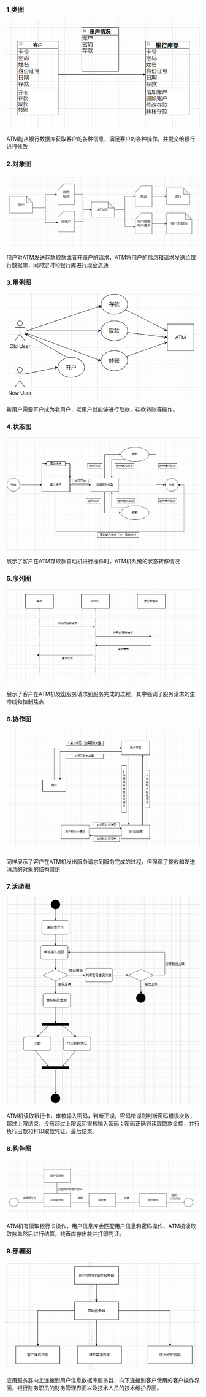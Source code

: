 ### 1.类图

![](https://github.com/SoftwareEngineeringCourse/SoftWareEngineeringReport/blob/main/Week4/1.png)

ATM能从银行数据库获取客户的各种信息，满足客户的各种操作，并提交给银行进行修改

### 2.对象图

![](https://github.com/SoftwareEngineeringCourse/SoftWareEngineeringReport/blob/main/Week4/2.jpg)

用户对ATM发送存款取款或者开账户的请求，ATM将用户的信息和请求发送给银行数据库，同时定时和银行库进行现金流通

### 3.用例图

![](https://github.com/SoftwareEngineeringCourse/SoftWareEngineeringReport/blob/main/Week4/3.jpg)

新用户需要开户成为老用户，老用户就能够进行取款，存款转账等操作。

### 4.状态图

![](https://github.com/SoftwareEngineeringCourse/SoftWareEngineeringReport/blob/main/Week4/4.png)

展示了客户在ATM存取款自动机进行操作时，ATM机系统的状态转移情况

### 5.序列图

![](https://github.com/SoftwareEngineeringCourse/SoftWareEngineeringReport/blob/main/Week4/5.png)

展示了客户在ATM机发出服务请求到服务完成的过程，其中强调了服务请求的生命线和控制焦点

### 6.协作图

![](https://github.com/SoftwareEngineeringCourse/SoftWareEngineeringReport/blob/main/Week4/6.png)

同样展示了客户在ATM机发出服务请求到服务完成的过程，但强调了接收和发送消息的对象的结构组织

### 7.活动图

![](https://github.com/SoftwareEngineeringCourse/SoftWareEngineeringReport/blob/main/Week4/7.jpg)

ATM机读取银行卡，审核输入密码，判断正误，密码错误则判断密码错误次数，超过上限结束，没有超过上限返回审核输入密码；密码正确则读取取款金额，并行执行出款和打印取款凭证，最后结束。

### 8.构件图
![](https://github.com/SoftwareEngineeringCourse/SoftWareEngineeringReport/blob/main/Week4/8.jpg)

ATM机有读取银行卡操作，用户信息库会匹配用户信息和密码操作，ATM机读取取款单然后进行结算，钱币库存出款并打印凭证。

### 9.部署图
![](https://github.com/SoftwareEngineeringCourse/SoftWareEngineeringReport/blob/main/Week4/9.jpg)

应用服务器向上连接到用户信息数据库服务器，向下连接到客户使用的客户操作界面，银行财务职员的财务管理界面以及技术人员的技术维护界面。
